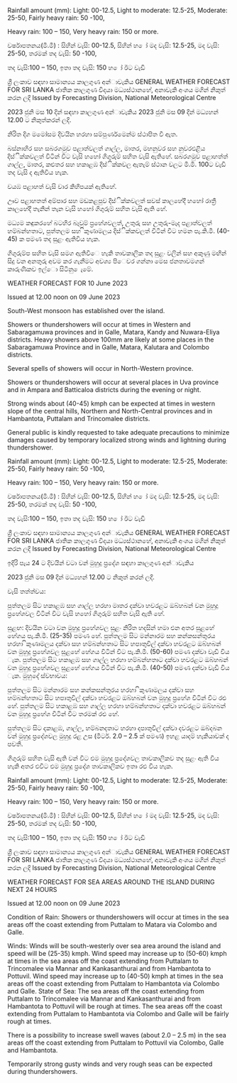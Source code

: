 Rainfall amount (mm): Light: 00-12.5, Light to moderate: 12.5-25, Moderate: 25-50, Fairly heavy rain: 50 -100,

Heavy rain: 100 – 150, Very heavy rain: 150 or more.

වර්ෂාපතනය(මි.මී) : සිහින් වැසි: 00-12.5, සිහින් හ ෝ මද වැසි: 12.5-25, මද වැසි: 25-50, තරමක් තද වැසි: 50 -100,

තද වැසි:100 – 150, ඉතා තද වැසි: 150 හ ෝ ඊට වැඩි

ශ්‍රී ලංකාව සඳහා සාමාන්‍යය කාලගුණ අන්‍ාවැකිය GENERAL WEATHER FORECAST FOR SRI LANKA ජාතික කාලගුණ විදයා මධ්‍යස්ථානහේ, අනාවැකි අංශය මගින් නිකුත් කරන ලදි Issued by Forecasting Division, National Meteorological Centre

2023 ජුනි මස 10 දින්‍ සඳහා කාලගුණ අන්‍ාවැකිය 2023 ජුනි මස 09 දින්‍ මධ්‍යහන්‍ 12.00 ට නිකුත්කරන්‍ ලදි.

නිරිත දිග මමෝසම දිවයින හරහා සම්පුර්ණමෙන්ම ස්ථාපිත වී ඇත.

බස්නාහිර සහ සබරගමුව පළාත්වලත් ගාල්ල, මාතර, මහනුවර සහ නුවරඑළිය දිස්ික්කවලත් විටින් විට වැසි හහෝ ගිගුරුම් සහිත වැසි ඇතිහේ. සබරගමුව පළාහත්ත් ගාල්ල, මාතර, කළුතර සහ හකාළඹ දිස්ික්කවල ඇතැම් ස්ථාන වලට මි.මි. 100ට වැඩි තද වැසි ද ඇතිවිය හැක.

වයඹ පළාහත් වැසි වාර කිහිපයක් ඇතිහේ.

ඌව පළාහතත් අම්පාර සහ මඩකළපුව දිස්ික්කවලත් සවස් කාලහේදී හහෝ රාත්‍රී කාලහේදී තැනින් තැන වැසි හහෝ ගිගුරුම් සහිත වැසි ඇති හේ.

මධ්‍යම කඳුකරහේ බටහිර බෑවුම් ප්‍රහේශවලත්, උතුරු සහ උතුරු-මැද පළාත්වලත් හම්බන්හතාට, පුත්තලම සහ ිකුණාමලය දිස්ික්කවලත් විටින් විට හමන පැ.කි.මී. (40-45) ක පමණ තද සුළං ඇතිවිය හැක.

ගිගුරුම්ප සහිත වැසි සමග ඇතිවිෙ හැකි තාවකාලික තද සුළං වලින් සහ අකුණු මඟින් සිදු වන අනතුරු අවම කර ගැනීමට අවශ්‍ය පිෙවර ගන්නා මෙස ජනතාවමගන් කාරුණිකව ඉල්ො සිටිනු ෙැමේ.

WEATHER FORECAST FOR 10 June 2023

Issued at 12.00 noon on 09 June 2023

South-West monsoon has established over the island.

Showers or thundershowers will occur at times in Western and Sabaragamuwa provinces and in Galle, Matara, Kandy and Nuwara-Eliya districts. Heavy showers above 100mm are likely at some places in the Sabaragamuwa Province and in Galle, Matara, Kalutara and Colombo districts.

Several spells of showers will occur in North-Western province.

Showers or thundershowers will occur at several places in Uva province and in Ampara and Batticaloa districts during the evening or night.

Strong winds about (40-45) kmph can be expected at times in western slope of the central hills, Northern and North-Central provinces and in Hambantota, Puttalam and Trincomalee districts.

General public is kindly requested to take adequate precautions to minimize damages caused by temporary localized strong winds and lightning during thundershower.

Rainfall amount (mm): Light: 00-12.5, Light to moderate: 12.5-25, Moderate: 25-50, Fairly heavy rain: 50 -100,

Heavy rain: 100 – 150, Very heavy rain: 150 or more.

වර්ෂාපතනය(මි.මී) : සිහින් වැසි: 00-12.5, සිහින් හ ෝ මද වැසි: 12.5-25, මද වැසි: 25-50, තරමක් තද වැසි: 50 -100,

තද වැසි:100 – 150, ඉතා තද වැසි: 150 හ ෝ ඊට වැඩි

ශ්‍රී ලංකාව සඳහා සාමාන්‍යය කාලගුණ අන්‍ාවැකිය GENERAL WEATHER FORECAST FOR SRI LANKA ජාතික කාලගුණ විදයා මධ්‍යස්ථානහේ, අනාවැකි අංශය මගින් නිකුත් කරන ලදි Issued by Forecasting Division, National Meteorological Centre

ඉදිරි පැය 24 ට දිවයින්‍ වටා වන්‍ මුහුදු ප්‍රදේශ සඳහා කාලගුණ අන්‍ාවැකිය

2023 ජුනි මස 09 දින්‍ මධ්‍යහන්‍ 12.00 ට නිකුත් කරන්‍ ලදි.

වැසි තත්ත්වය:

පුත්තලම සිට හකාළඹ සහ ගාල්ල හරහා මාතර දක්වා හවරළට ඔබ්හබන් වන මුහුදු ප්‍රහේශවල විටින් විට වැසි හහෝ ගිගුරුම් සහිත වැසි ඇති හේ.

සුළඟ: දිවයින වටා වන මුහුදු ප්‍රහේශවල සුළං නිරිත හදසින් හමා එන අතර සුළහේ හේගය පැ.කි.මී. (25-35) පමණ හේ. පුත්තලම සිට මන්නාරම සහ කන්කසන්තුරය හරහා ිකුණාමලය දක්වා සහ හම්බන්හතාට සිට හපාතුවිල් දක්වා හවරළට ඔබ්හබන් වන මුහුදු ප්‍රහේශවල සුළහේ හේගය විටින් විට පැ.කි.මී. (50-60) පමණ දක්වා වැඩි විය ැක. පුත්තලම සිට හකාළඹ සහ ගාල්ල හරහා හම්බන්හතාට දක්වා හවරළට ඔබ්හබන් වන මුහුදු ප්‍රහේශවල සුළහේ හේගය විටින් විට පැ.කි.මී. (40-50) පමණ දක්වා වැඩි විය ැක. මුහුදේ ස්වභාවය:

පුත්තලම සිට මන්නාරම සහ කන්කසන්තුරය හරහා ිකුණාමලය දක්වා සහ හම්බන්හතාට සිට හපාතුවිල් දක්වා හවරළට ඔබ්හබන් වන මුහුදු ප්‍රහේශ විටින් විට රළු හේ. පුත්තලම සිට හකාළඹ සහ ගාල්ල හරහා හම්බන්හතාට දක්වා හවරළට ඔබ්හබන් වන මුහුදු ප්‍රහේශ විටින් විට තරමක් රළු හේ.

පුත්තලම සිට දකාළඹ, ගාල්ල, හම්බනදතාට හරහා දපාතුවිල් දක්වා දවරළට ඔබ්දබන වන්‍ මුහුදු ප්‍රදේශවල මුහුදු රළ උස (මීටර්. 2.0 – 2.5 ක් පමණ) ඉහළ යාදම් හැකියාවක් ද පවතී.

ගිගුරුම් සහිත වැසි ඇති වන්‍ විට එම මුහුදු ප්‍රදේශවල තාවකාලිකව තද සුළං ඇති විය හැකි අතර එවිට එම මුහුදු ප්‍රදේශ තාවකාලිකව ඉතා රළු විය හැක.

Rainfall amount (mm): Light: 00-12.5, Light to moderate: 12.5-25, Moderate: 25-50, Fairly heavy rain: 50 -100,

Heavy rain: 100 – 150, Very heavy rain: 150 or more.

වර්ෂාපතනය(මි.මී) : සිහින් වැසි: 00-12.5, සිහින් හ ෝ මද වැසි: 12.5-25, මද වැසි: 25-50, තරමක් තද වැසි: 50 -100,

තද වැසි:100 – 150, ඉතා තද වැසි: 150 හ ෝ ඊට වැඩි

ශ්‍රී ලංකාව සඳහා සාමාන්‍යය කාලගුණ අන්‍ාවැකිය GENERAL WEATHER FORECAST FOR SRI LANKA ජාතික කාලගුණ විදයා මධ්‍යස්ථානහේ, අනාවැකි අංශය මගින් නිකුත් කරන ලදි Issued by Forecasting Division, National Meteorological Centre

WEATHER FORECAST FOR SEA AREAS AROUND THE ISLAND DURING NEXT 24 HOURS

Issued at 12.00 noon on 09 June 2023

Condition of Rain: Showers or thundershowers will occur at times in the sea areas off the coast extending from Puttalam to Matara via Colombo and Galle.

Winds: Winds will be south-westerly over sea area around the island and speed will be (25-35) kmph. Wind speed may increase up to (50-60) kmph at times in the sea areas off the coast extending from Puttalam to Trincomalee via Mannar and Kankasanthurai and from Hambantota to Pottuvil. Wind speed may increase up to (40-50) kmph at times in the sea areas off the coast extending from Puttalam to Hambantota via Colombo and Galle. State of Sea: The sea areas off the coast extending from Puttalam to Trincomalee via Mannar and Kankasanthurai and from Hambantota to Pottuvil will be rough at times. The sea areas off the coast extending from Puttalam to Hambantota via Colombo and Galle will be fairly rough at times.

There is a possibility to increase swell waves (about 2.0 – 2.5 m) in the sea areas off the coast extending from Puttalam to Pottuvil via Colombo, Galle and Hambantota.

Temporarily strong gusty winds and very rough seas can be expected during thundershowers.